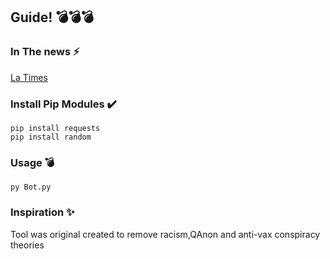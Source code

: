 ## Guide! 💣💣💣


### In The news ⚡
[La Times](https://www.latimes.com/business/technology/story/2021-12-03/inside-tiktoks-mass-reporting-problem)





### Install Pip Modules ✔️

```
pip install requests
pip install random
```


### Usage 💣

```py Bot.py ```



### Inspiration ✨
Tool was original created to remove racism,QAnon and anti-vax conspiracy theories




